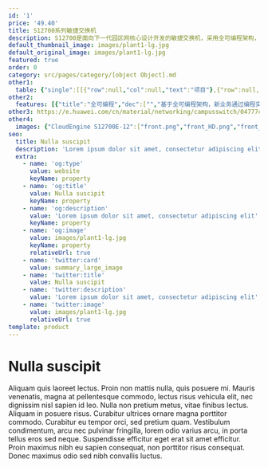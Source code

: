 ```yaml
---
id: '1'
price: '49.40'
title: S12700系列敏捷交换机
description: S12700是面向下一代园区网核心设计开发的敏捷交换机，采用全可编程架构，灵活快速满足业务需求，新业务6个月即可上线。
default_thumbnail_image: images/plant1-lg.jpg
default_original_image: images/plant1-lg.jpg
featured: true
order: 0
category: src/pages/category/[object Object].md
other1: 
  table: {"single":[[{"row":null,"col":null,"text":"项目"},{"row":null,"col":null,"text":"S12704"},{"row":null,"col":null,"text":"S12708"},{"row":null,"col":null,"text":"S12712"}],[{"row":null,"col":null,"text":"交换容量"},{"row":null,"col":null,"text":"28.8/102.4Tbps"},{"row":null,"col":null,"text":"52.48/204.8Tbps"},{"row":null,"col":null,"text":"78.08/307.2Tbps"}],[{"row":null,"col":null,"text":"包转发率"},{"row":null,"col":null,"text":"3600/24000Mpps"},{"row":null,"col":null,"text":"7200/48000Mpps"},{"row":null,"col":null,"text":"10080/86400Mpps"}],[{"row":null,"col":null,"text":"主控板槽位数"},{"row":null,"col":null,"text":"2"},{"row":null,"col":null,"text":"2"},{"row":null,"col":null,"text":"2"}],[{"row":null,"col":null,"text":"交换网板槽位数"},{"row":null,"col":null,"text":"2"},{"row":null,"col":null,"text":"4"},{"row":null,"col":null,"text":"4"}],[{"row":null,"col":null,"text":"业务板槽位数"},{"row":null,"col":null,"text":"4"},{"row":null,"col":null,"text":"8"},{"row":null,"col":null,"text":"12"}],[{"row":null,"col":null,"text":"风扇框"},{"row":null,"col":null,"text":"2"},{"row":null,"col":null,"text":"4"},{"row":null,"col":null,"text":"5"}],[{"row":null,"col":null,"text":"架构"},{"row":null,"col":"3","text":"CLOS架构"}],[{"row":null,"col":null,"text":"冗余设计"},{"row":null,"col":"3","text":"主控、交换网板、电源、风扇框（前后及左后风道）"}],[{"row":null,"col":null,"text":"虚拟化"},{"row":null,"col":"3","text":"支持CSS2交换网硬件集群，集群主控1+N备份，1.92Tbps集群带宽，4μs跨框时延\n支持1：N的虚拟化能力"}],[{"row":null,"col":null,"text":"无线管理"},{"row":null,"col":"3","text":"支持随板AC，每单板最大可管理4K AP，整机管理10K AP\n支持AP接入控制、AP域管理和AP配置模板管理\n支持射频模板管理、统一静态配置和集中动态管理\n支持WLAN基本业务、QoS、安全和用户管理"}],[{"row":null,"col":null,"text":"用户管理"},{"row":null,"col":"3","text":"支持有线无线统一用户管理，每单板管理16K 用户\n支持PPPoE、802.1X、MAC、Portal认证方式\n支持基于流量、时长和DAA（按照目的地址）计费方式\n支持分组分域分时授权方式"}],[{"row":null,"col":null,"text":"iPCA质量感知"},{"row":null,"col":"3","text":"支持直接对业务报文标记以获得丢包数量和丢包率的实时统计\n支持二三层网络网络级和设备级丢包数量和丢包率统计"}],[{"row":null,"col":null,"text":"SVF2.0简化运维"},{"row":null,"col":"3","text":"支持将多达10K个Client节点（接入交换机与AP）虚拟为一台设备管理\n支持2层AS架构\n支持与第三方厂商混合组网管理"}],[{"row":null,"col":null,"text":"数据中心特性"},{"row":null,"col":"3","text":"支持TRILL，FCoE（DCB），EVN，nCenter，EVB，SPB，VxLAN等数据中心特性"}],[{"row":null,"col":null,"text":"Open Flow\n"},{"row":null,"col":"3","text":"支持多控制器\n支持高达九级流表\n支持高达256K流表\n支持Group table\n支持Meter\n支持Open Flow 1.3标准"}],[{"row":null,"col":null,"text":"缓存容量"},{"row":null,"col":"3","text":"支持每端口200ms数据缓存"}],[{"row":null,"col":null,"text":"互通性"},{"row":null,"col":"3","text":"VBST基于VLAN生成树协议（和PVST/PVST+/RPVST互通）\nLNP链路类型协商协议（和DTP相似功能）\nVCMP VLAN集中管理协议（和VTP相似功能）\n\n\n\n详细的互联互通认证与报告，请访问这里。"}]]}
other2:
  features: [{"title":"全可编程","dec":["","基于全可编程架构，新业务通过编程实现，快速灵活，6个月即可上线",""]},{"title":"百万级硬件表项","dec":["","1M MAC表项，3M FIB表项，1M Netstream表项，支持8*100GE、16*40GE高密板卡，满足城域、高校、大企业终端和业务增长",""]},{"title":"有线无线深度融合","dec":["","支持随板AC，最大可管理10K AP；整机无线转发性能可达4T-bit。支持SVF超级虚拟交换网， 将“核心/汇聚+接入交换机+AP”网络架构虚拟化为一台设备进行管理，极简网络运维",""]}]
other3: https://e.huawei.com/cn/material/networking/campusswitch/04777c3fce3b45ee9ab5f3b1333159a3
other4:
  images: {"CloudEngine S12700E-12":["front.png","front_HD.png","front_left.png","front_left_HD.png","front_right.png","front_right_HD.png","front_top.png","front_top_HD.png","rear_top.png","rear_top_HD.png"]}
seo:
  title: Nulla suscipit
  description: 'Lorem ipsum dolor sit amet, consectetur adipiscing elit'
  extra:
    - name: 'og:type'
      value: website
      keyName: property
    - name: 'og:title'
      value: Nulla suscipit
      keyName: property
    - name: 'og:description'
      value: 'Lorem ipsum dolor sit amet, consectetur adipiscing elit'
      keyName: property
    - name: 'og:image'
      value: images/plant1-lg.jpg
      keyName: property
      relativeUrl: true
    - name: 'twitter:card'
      value: summary_large_image
    - name: 'twitter:title'
      value: Nulla suscipit
    - name: 'twitter:description'
      value: 'Lorem ipsum dolor sit amet, consectetur adipiscing elit'
    - name: 'twitter:image'
      value: images/plant1-lg.jpg
      relativeUrl: true
template: product
---
```


# Nulla suscipit

Aliquam quis laoreet lectus. Proin non mattis nulla, quis posuere mi. Mauris venenatis, magna at pellentesque commodo, lectus risus vehicula elit, nec dignissim nisl sapien id leo. Nulla non pretium metus, vitae finibus lectus. Aliquam in posuere risus. Curabitur ultrices ornare magna porttitor commodo. Curabitur eu tempor orci, sed pretium quam. Vestibulum condimentum, arcu nec pulvinar fringilla, lorem odio varius arcu, in porta tellus eros sed neque. Suspendisse efficitur eget erat sit amet efficitur. Proin maximus nibh eu sapien consequat, non porttitor risus consequat. Donec maximus odio sed nibh convallis luctus.